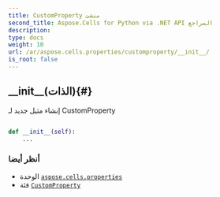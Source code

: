 ```yaml
---
title: CustomProperty منشئ
second_title: Aspose.Cells for Python via .NET API المراجع
description:
type: docs
weight: 10
url: /ar/aspose.cells.properties/customproperty/__init__/
is_root: false
---
```

##  \_\_init\_\_(الذات){#}
إنشاء مثيل جديد لـ CustomProperty



```python

def __init__(self):
    ...
```





###  أنظر أيضا
* الوحدة [`aspose.cells.properties`](../../)
* فئة [`CustomProperty`](/cells/python-net/ar/aspose.cells.properties/customproperty)
